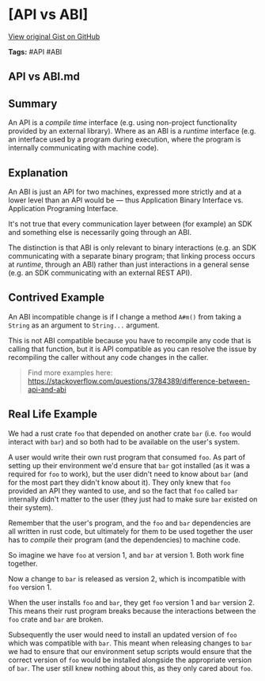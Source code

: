 # [API vs ABI] 

[View original Gist on GitHub](https://gist.github.com/Integralist/58784fe99234f095bfbae7ea509bd8f2)

**Tags:** #API #ABI

## API vs ABI.md

## Summary

An API is a _compile time_ interface (e.g. using non-project functionality provided by an external library). Where as an ABI is a _runtime_ interface (e.g. an interface used by a program during execution, where the program is internally communicating with machine code).

## Explanation

An ABI is just an API for two machines, expressed more strictly and at a lower level than an API would be — thus Application Binary Interface vs. Application Programing Interface.

It's not true that every communication layer between (for example) an SDK and something else is necessarily going through an ABI.

The distinction is that ABI is only relevant to binary interactions (e.g. an SDK communicating with a separate binary program; that linking process occurs at _runtime_, through an ABI) rather than just interactions in a general sense (e.g. an SDK communicating with an external REST API).

## Contrived Example

An ABI incompatible change is if I change a method `A#m()` from taking a `String` as an argument to `String...` argument. 

This is not ABI compatible because you have to recompile any code that is calling that function, but it is API compatible as you can resolve the issue by recompiling the caller without any code changes in the caller.

> Find more examples here: https://stackoverflow.com/questions/3784389/difference-between-api-and-abi

## Real Life Example

We had a rust crate `foo` that depended on another crate `bar` (i.e. `foo` would interact with `bar`) and so both had to be available on the user's system. 

A user would write their own rust program that consumed `foo`. As part of setting up their environment we'd ensure that `bar` got installed (as it was a required for `foo` to work), but the user didn't need to know about `bar` (and for the most part they didn't know about it). They only knew that `foo` provided an API they wanted to use, and so the fact that `foo` called `bar` internally didn't matter to the user (they just had to make sure `bar` existed on their system).

Remember that the user's program, and the `foo` and `bar` dependencies are all written in rust code, but ultimately for them to be used together the user has to _compile_ their program (and the dependencies) to machine code.

So imagine we have `foo` at version 1, and `bar` at version 1. Both work fine together.

Now a change to `bar` is released as version 2, which is incompatible with `foo` version 1.

When the user installs `foo` and `bar`, they get `foo` version 1 and `bar` version 2. This means their rust program breaks because the interactions between the `foo` crate and `bar` are broken.

Subsequently the user would need to install an updated version of `foo` which was compatible with `bar`. This meant when releasing changes to `bar` we had to ensure that our environment setup scripts would ensure that the correct version of `foo` would be installed alongside the appropriate version of `bar`. The user still knew nothing about this, as they only cared about `foo`.

